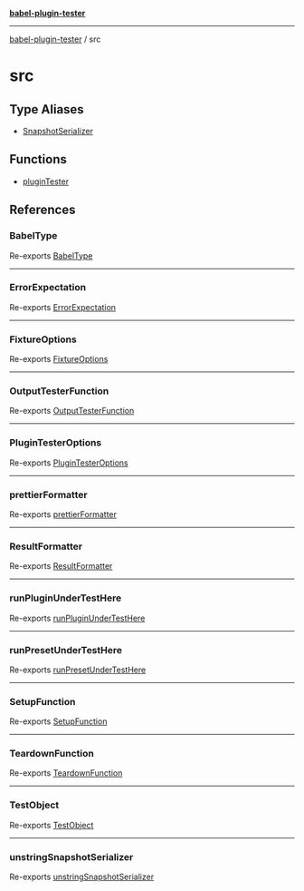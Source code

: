 [**babel-plugin-tester**](../README.md)

***

[babel-plugin-tester](../README.md) / src

# src

## Type Aliases

- [SnapshotSerializer](type-aliases/SnapshotSerializer.md)

## Functions

- [pluginTester](functions/pluginTester.md)

## References

### BabelType

Re-exports [BabelType](../types/global/type-aliases/BabelType.md)

***

### ErrorExpectation

Re-exports [ErrorExpectation](../types/global/type-aliases/ErrorExpectation.md)

***

### FixtureOptions

Re-exports [FixtureOptions](../types/global/interfaces/FixtureOptions.md)

***

### OutputTesterFunction

Re-exports [OutputTesterFunction](../types/global/type-aliases/OutputTesterFunction.md)

***

### PluginTesterOptions

Re-exports [PluginTesterOptions](../types/global/interfaces/PluginTesterOptions.md)

***

### prettierFormatter

Re-exports [prettierFormatter](formatters/prettier/functions/prettierFormatter.md)

***

### ResultFormatter

Re-exports [ResultFormatter](../types/global/type-aliases/ResultFormatter.md)

***

### runPluginUnderTestHere

Re-exports [runPluginUnderTestHere](plugin-tester/variables/runPluginUnderTestHere.md)

***

### runPresetUnderTestHere

Re-exports [runPresetUnderTestHere](plugin-tester/variables/runPresetUnderTestHere.md)

***

### SetupFunction

Re-exports [SetupFunction](../types/global/type-aliases/SetupFunction.md)

***

### TeardownFunction

Re-exports [TeardownFunction](../types/global/type-aliases/TeardownFunction.md)

***

### TestObject

Re-exports [TestObject](../types/global/interfaces/TestObject.md)

***

### unstringSnapshotSerializer

Re-exports [unstringSnapshotSerializer](serializers/unstring-snapshot/variables/unstringSnapshotSerializer.md)

